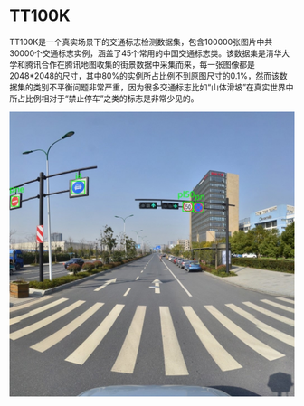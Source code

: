 # TT100K

TT100K是一个真实场景下的交通标志检测数据集，包含100000张图片中共30000个交通标志实例，涵盖了45个常用的中国交通标志类。该数据集是清华大学和腾讯合作在腾讯地图收集的街景数据中采集而来，每一张图像都是2048\*2048的尺寸，其中80%的实例所占比例不到原图尺寸的0.1%，然而该数据集的类别不平衡问题非常严重，因为很多交通标志比如“山体滑坡”在真实世界中所占比例相对于“禁止停车”之类的标志是非常少见的。

![](<../.gitbook/assets/image (85).png>)
